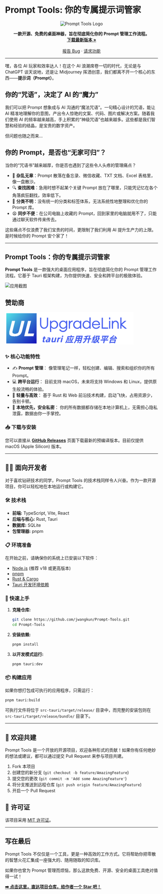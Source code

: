 # Prompt Tools: 你的专属提示词管家

<p align="center">
  <img src="./src-tauri/icons/logo.png" alt="Prompt Tools Logo" width="150">
</p>

<p align="center">
  <strong>一款开源、免费的桌面神器，旨在彻底简化你的 Prompt 管理工作流程。</strong>
  <br />
  <a href="https://github.com/jwangkun/Prompt-Tools/releases/latest"><strong>下载最新版本 »</strong></a>
  <br />
  <br />
  <a href="https://github.com/jwangkun/Prompt-Tools/issues">报告 Bug</a>
  ·
  <a href="https://github.com/jwangkun/Prompt-Tools/issues">请求功能</a>
</p>

---

嘿，各位 AI 玩家和效率达人！在这个 AI 浪潮席卷一切的时代，无论是与 ChatGPT 谈天说地，还是让 Midjourney 挥洒创意，我们都离不开一个核心的东西——**提示词（Prompt）**。

## 你的“咒语”，决定了 AI 的“魔力”

我们可以把 Prompt 想象成与 AI 沟通的“魔法咒语”。一句精心设计的咒语，能让 AI 精准地理解你的意图，产出令人惊艳的文案、代码、图片或解决方案。随着我们使用 AI 的频率越来越高，手上积累的“神级咒语”也越来越多。这些都是我们智慧和经验的结晶，是宝贵的数字资产。

但问题也随之而来...

## 你的 Prompt，是否也“无家可归”？

当你的“咒语书”越来越厚，你是否也遇到了这些令人头疼的管理痛点？

-   🤯 **杂乱无章**：Prompt 散落在备忘录、微信收藏、TXT 文档、Excel 表格里，像一盘散沙。
-   🔍 **查找困难**：急用时想不起某个关键 Prompt 放在了哪里，只能凭记忆在各个角落疯狂翻找，效率低下。
-   📂 **分类不明**：没有统一的分类和标签体系，无法系统性地整理和优化你的 Prompt 库。
-   😩 **同步不便**：在公司电脑上收藏的 Prompt，回到家里的电脑就用不了，只能通过聊天软件传来传去。

这些痛点不仅浪费了我们宝贵的时间，更限制了我们利用 AI 提升生产力的上限。是时候给你的 Prompt 安个家了！

---

## Prompt Tools：你的专属提示词管家

**Prompt Tools** 是一款强大的桌面应用程序，旨在彻底简化你的 Prompt 管理工作流程。它基于 Tauri 框架构建，为你提供快速、安全和跨平台的极致体验。

![应用截图](./image.png)

## 赞助商  

![alt text](UpgradeLink.png)

### ✨ 核心功能特性

*   ✍️ **Prompt 管理**： 像管理笔记一样，轻松创建、编辑、搜索和组织你的所有 Prompt。
*   💻 **跨平台运行**： 目前支持 macOS，未来将支持 Windows 和 Linux，提供原生般流畅的体验。
*   🚀 **轻量与高效**： 基于 Rust 和 Web 前沿技术构建，启动飞快，占用资源少，告别卡顿。
*   🔐 **本地优先，安全私密**： 你的所有数据都存储在本地计算机上，无需担心隐私泄露，数据由你一手掌控。

### 📥 下载与安装

您可以直接从 **[GitHub Releases](https://github.com/jwangkun/Prompt-Tools/releases/latest)** 页面下载最新的预编译版本。目前仅提供 macOS (Apple Silicon) 版本。

---

## 👨‍💻 面向开发者

对于喜欢钻研技术的同学，Prompt Tools 的技术栈同样令人兴奋。作为一款开源项目，你可以轻松地在本地运行或构建它。

### 🛠️ 技术栈

*   **前端:** TypeScript, Vite, React
*   **后端与核心:** Rust, Tauri
*   **数据库:** SQLite
*   **包管理器:** pnpm

### 📋 环境准备

在开始之前，请确保你的系统上已安装以下软件：

*   [Node.js](https://nodejs.org/) (推荐 v18 或更高版本)
*   [pnpm](https://pnpm.io/installation)
*   [Rust & Cargo](https://www.rust-lang.org/tools/install)
*   [Tauri 开发环境依赖](https://tauri.app/v2/guides/getting-started/prerequisites)

### 🚀 快速上手

1.  **克隆仓库:**
    ```bash
    git clone https://github.com/jwangkun/Prompt-Tools.git
    cd Prompt-Tools
    ```

2.  **安装依赖:**
    ```bash
    pnpm install
    ```

3.  **以开发模式运行:**
    ```bash
    pnpm tauri:dev
    ```

### 📦 构建应用

如果你想打包成可执行的应用程序，只需运行：

```bash
pnpm tauri:build
```

可执行文件将位于 `src-tauri/target/release/` 目录中，而完整的安装包则在 `src-tauri/target/release/bundle/` 目录下。

---

## 🤝 欢迎共建

Prompt Tools 是一个开放的开源项目，欢迎各种形式的贡献！如果你有任何绝妙的想法或建议，都可以通过提交 Pull Request 来参与项目共建。

1.  Fork 本项目
2.  创建您的新分支 (`git checkout -b feature/AmazingFeature`)
3.  提交您的更改 (`git commit -m 'Add some AmazingFeature'`)
4.  将分支推送到远程仓库 (`git push origin feature/AmazingFeature`)
5.  开启一个 Pull Request

## 📄 许可证

该项目采用 [MIT 许可证](LICENSE)。

---

## 写在最后

Prompt Tools 不仅仅是一个工具，更是一种高效的工作方式。它将帮助你把零散的智慧火花汇集成一座强大的、随用随取的知识库。

如果你也曾为 Prompt 管理而烦恼，那么这款免费、开源、安全的桌面工具绝对值得一试！

**[➡️ 点击这里，直达项目仓库，给作者一个 Star 吧！](https://github.com/jwangkun/Prompt-Tools)**